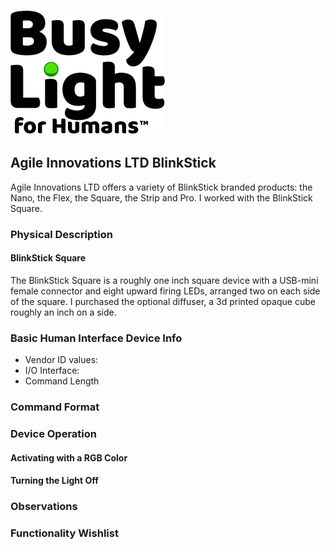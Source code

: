 ![BusyLight Project Logo][1]

## Agile Innovations LTD BlinkStick

Agile Innovations LTD offers a variety of BlinkStick branded products:
the Nano, the Flex, the Square, the Strip and Pro. I worked with the
BlinkStick Square.

### Physical Description

#### BlinkStick Square

The BlinkStick Square is a roughly one inch square device with a
USB-mini female connector and eight upward firing LEDs, arranged two
on each side of the square. I purchased the optional diffuser, a 3d
printed opaque cube roughly an inch on a side. 

### Basic Human Interface Device Info

- Vendor ID values:
- I/O Interface:
- Command Length

### Command Format

### Device Operation

#### Activating with a RGB Color

#### Turning the Light Off

### Observations

### Functionality Wishlist

[0]: https://blinkstick.com
[1]: https://github.com/JnyJny/busylight/blob/master/docs/assets/BusyLightLogo.png
[H]: https://github.com/libusb/hidapi
